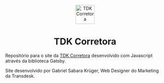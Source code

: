 <p align="center">
  <a href="http://www.tdkcorretora.com.br">
    <img alt="TDK Corretora" src="http://www.tdkcorretora.com.br/assets/img/tdk_favicon.png" width="60" />
  </a>
</p>
<h1 align="center">
  TDK Corretora
</h1>

Repositório para o site da <a href="http://www.tdkcorretora.com.br">TDK Corretora</a> desenvolvido com Javascript através da biblioteca Gatsby.

Site desenvolvido por Gabriel Sabara Krüger, Web Designer do Marketing da Transdesk.
